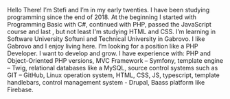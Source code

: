 Hello There!
I’m Stefi and I’m in my early twenties. I have been studying programming since the end of 2018. At the beginning I 
started with Programming Basic with C#, continued with PHP, passed the JavaScript course and last , but not least I'm studying
HTML and CSS. I’m learning in Software University Softuni and Technical University in Gabrovo. I like Gabrovo and I enjoy living here.
I’m looking for a position like a PHP Developer. I want to develop and grow. I have experience with:
PHP and Object-Oriented PHP versions, MVC Framework – Symfony, template engine – Twig, relational databases like a MySQL, source control 
systems such as GIT – GitHub, Linux operation system, HTML, CSS, JS, typescript, template handlebars, control management system - Drupal, Baass platform like Firebase.
